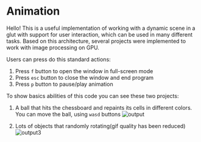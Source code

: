 # Animation

Hello!
This is a useful implementation of working with a dynamic scene in a glut with support for user interaction, which can be used in many different tasks. Based on this architecture, several projects were implemented to work with image processing on GPU. 

Users can press do this standard actions:
1. Press `f` button to open the window in full-screen mode
2. Press  `esc` button to close the window and end program
3. Press `p` button to pause/play animation

To show basics abilities of this code you can see these two projects:
1) A ball that hits the chessboard and repaints its cells in different colors.
You can move the ball, using `wasd` buttons
![output](https://user-images.githubusercontent.com/77232884/134186998-7f4d9c43-93c7-42b5-81a7-35c50a11ed25.gif)

2) Lots of objects that randomly rotating(gif quality has been reduced)
  ![output3](https://user-images.githubusercontent.com/77232884/134187771-e4c92dc1-4115-4c1a-bdf8-5811da4a8b39.gif)
